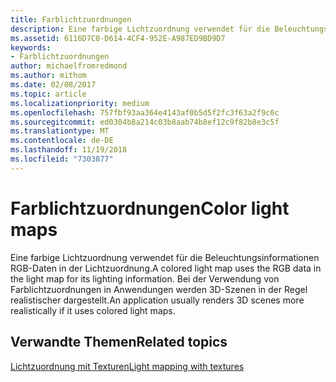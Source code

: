 ```yaml
---
title: Farblichtzuordnungen
description: Eine farbige Lichtzuordnung verwendet für die Beleuchtungsinformationen RGB-Daten in der Lichtzuordnung. Bei der Verwendung von Farblichtzuordnungen in Anwendungen werden 3D-Szenen in der Regel realistischer dargestellt.
ms.assetid: 6116D7C0-D614-4CF4-952E-A987ED9BD9D7
keywords:
- Farblichtzuordnungen
author: michaelfromredmond
ms.author: mithom
ms.date: 02/08/2017
ms.topic: article
ms.localizationpriority: medium
ms.openlocfilehash: 757fbf93aa364e4143af0b5d5f2fc3f63a2f9c0c
ms.sourcegitcommit: ed0304b8a214c03b8aab74b8ef12c9f82b8e3c5f
ms.translationtype: MT
ms.contentlocale: de-DE
ms.lasthandoff: 11/19/2018
ms.locfileid: "7303877"
---
```

# <a name="color-light-maps"></a><span data-ttu-id="6844e-105">Farblichtzuordnungen</span><span class="sxs-lookup"><span data-stu-id="6844e-105">Color light maps</span></span>


<span data-ttu-id="6844e-106">Eine farbige Lichtzuordnung verwendet für die Beleuchtungsinformationen RGB-Daten in der Lichtzuordnung.</span><span class="sxs-lookup"><span data-stu-id="6844e-106">A colored light map uses the RGB data in the light map for its lighting information.</span></span> <span data-ttu-id="6844e-107">Bei der Verwendung von Farblichtzuordnungen in Anwendungen werden 3D-Szenen in der Regel realistischer dargestellt.</span><span class="sxs-lookup"><span data-stu-id="6844e-107">An application usually renders 3D scenes more realistically if it uses colored light maps.</span></span>

## <a name="span-idrelated-topicsspanrelated-topics"></a><span data-ttu-id="6844e-108"><span id="related-topics"></span>Verwandte Themen</span><span class="sxs-lookup"><span data-stu-id="6844e-108"><span id="related-topics"></span>Related topics</span></span>


[<span data-ttu-id="6844e-109">Lichtzuordnung mit Texturen</span><span class="sxs-lookup"><span data-stu-id="6844e-109">Light mapping with textures</span></span>](light-mapping-with-textures.md)

 

 




